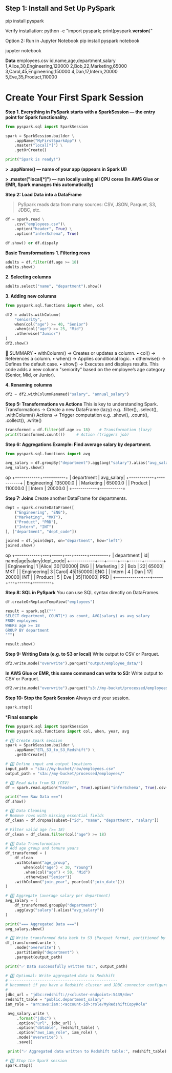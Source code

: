 ## Step 1: Install and Set Up PySpark
pip install pyspark

Verify installation:
python -c "import pyspark; print(pyspark.__version__)"

Option 2: Run in Jupyter Notebook
pip install pyspark notebook

jupyter notebook

**Data**
employees.csv
id,name,age,department,salary
1,Alice,30,Engineering,120000
2,Bob,22,Marketing,65000
3,Carol,45,Engineering,150000
4,Dan,17,Intern,20000
5,Eve,35,Product,110000

# Create Your First Spark Session
**Step 1. Everything in PySpark starts with a SparkSession — the entry point for Spark functionality.**
``` python 
from pyspark.sql import SparkSession

spark = SparkSession.builder \
    .appName("MyFirstSparkApp") \
    .master("local[*]") \
    .getOrCreate()

print("Spark is ready!")
```
**> .appName() — name of your app (appears in Spark UI)**

**> .master("local[*]") — run locally using all CPU cores
(In AWS Glue or EMR, Spark manages this automatically)**

**Step 2: Load Data into a DataFrame**
> PySpark reads data from many sources: CSV, JSON, Parquet, S3, JDBC, etc.

```python
df = spark.read \
    .csv("employees.csv")\
    .option("header", True) \
    .option("inferSchema", True) 
   
df.show() or df.dispaly
```
**Basic Transformations**
**1. Filtering rows**
``` python
adults = df.filter(df.age >= 18)
adults.show()
```

**2. Selecting columns**
``` python
adults.select("name", "department").show()
```
**3. Adding new columns**
``` python
from pyspark.sql.functions import when, col

df2 = adults.withColumn(
    "seniority",
    when(col("age") >= 40, "Senior")
    .when(col("age") >= 25, "Mid")
    .otherwise("Junior")
)
df2.show()

```
🧠 SUMMARY
• withColumn() → Creates or updates a column.
• col() → References a column.
• when() → Applies conditional logic.
• otherwise() → Defines the default case.
• show() → Executes and displays results.
This code adds a new column "seniority" based on the employee’s age category (Senior, Mid, or Junior).

**4. Renaming columns**
``` python
df2 = df2.withColumnRenamed("salary", "annual_salary")
```
**Step 5: Transformations vs Actions**
This is key to understanding Spark.
Transformations → Create a new DataFrame (lazy)
e.g. .filter(), .select(), .withColumn()
Actions → Trigger computation
e.g. .show(), .count(), .collect(), .write()
``` python
transformed = df.filter(df.age >= 18)    # Transformation (lazy)
print(transformed.count())     # Action (triggers job)
```
**Step 6: Aggregations
Example: Find average salary by department.**
``` python
from pyspark.sql.functions import avg

avg_salary = df.groupBy("department").agg(avg("salary").alias("avg_salary"))
avg_salary.show()

```
op
+------------+-----------+
| department | avg_salary|
+------------+-----------+
| Engineering| 135000.0  |
| Marketing  | 65000.0   |
| Product    | 110000.0  |
| Intern     | 20000.0   |
+------------+-----------+

**Step 7: Joins**
Create another DataFrame for departments.
``` python
dept = spark.createDataFrame([
    ("Engineering", "ENG"),
    ("Marketing", "MKT"),
    ("Product", "PRD"),
    ("Intern", "INT")
], ["department", "dept_code"])

joined = df.join(dept, on="department", how="left")
joined.show()
```
op
+------------+---+-----+---+------+---------+
| department | id| name|age|salary|dept_code|
+------------+---+-----+---+------+---------+
| Engineering| 1 |Alice| 30|120000| ENG     |
| Marketing  | 2 | Bob | 22| 65000| MKT     |
| Engineering| 3 |Carol| 45|150000| ENG     |
| Intern     | 4 | Dan | 17| 20000| INT     |
| Product    | 5 | Eve | 35|110000| PRD     |
+------------+---+-----+---+------+---------+

**Step 8: SQL in PySpark**
You can use SQL syntax directly on DataFrames.
```python
df.createOrReplaceTempView("employees")

result = spark.sql("""
SELECT department, COUNT(*) as count, AVG(salary) as avg_salary
FROM employees
WHERE age >= 18
GROUP BY department
""")

result.show()
```

**Step 9: Writing Data (e.g. to S3 or local)**
Write output to CSV or Parquet.
```python
df2.write.mode("overwrite").parquet("output/employee_data/")
```

**In AWS Glue or EMR, this same command can write to S3:**
Write output to CSV or Parquet.
```python
df2.write.mode("overwrite").parquet("s3://my-bucket/processed/employees/")
```

**Step 10: Stop the Spark Session**
Always end your session.
```python
spark.stop()
```
***Final example**
```python
from pyspark.sql import SparkSession
from pyspark.sql.functions import col, when, year, avg

# 1️⃣ Create Spark session
spark = SparkSession.builder \
    .appName("ETL_S3_to_S3_Redshift") \
    .getOrCreate()

# 2️⃣ Define input and output locations
input_path = "s3a://my-bucket/raw/employees.csv"
output_path = "s3a://my-bucket/processed/employees/"

# 3️⃣ Read data from S3 (CSV)
df = spark.read.option("header", True).option("inferSchema", True).csv(input_path)

print("=== Raw Data ===")
df.show()

# 4️⃣ Data Cleaning
# Remove rows with missing essential fields
df_clean = df.dropna(subset=["id", "name", "department", "salary"])

# Filter valid age (>= 18)
df_clean = df_clean.filter(col("age") >= 18)

# 5️⃣ Data Transformation
# Add age group and tenure years
df_transformed = (
    df_clean
    .withColumn("age_group",
        when(col("age") < 30, "Young")
        .when(col("age") < 50, "Mid")
        .otherwise("Senior"))
    .withColumn("join_year", year(col("join_date")))
)

# 6️⃣ Aggregate (average salary per department)
avg_salary = (
    df_transformed.groupBy("department")
    .agg(avg("salary").alias("avg_salary"))
)

print("=== Aggregated Data ===")
avg_salary.show()

# 7️⃣ Write transformed data back to S3 (Parquet format, partitioned by department)
df_transformed.write \
    .mode("overwrite") \
    .partitionBy("department") \
    .parquet(output_path)

print("✅ Data successfully written to:", output_path)

# 8️⃣ Optional: Write aggregated data to Redshift
# -----------------------------------------------
# Uncomment if you have a Redshift cluster and JDBC connector configured
#
jdbc_url = "jdbc:redshift://<cluster-endpoint>:5439/dev"
redshift_table = "public.department_salary"
iam_role = "arn:aws:iam::<account-id>:role/MyRedshiftCopyRole"

 avg_salary.write \
     .format("jdbc") \
     .option("url", jdbc_url) \
     .option("dbtable", redshift_table) \
     .option("aws_iam_role", iam_role) \
     .mode("overwrite") \
     .save()

 print("✅ Aggregated data written to Redshift table:", redshift_table)

# 9️⃣ Stop the Spark session
spark.stop()
```

